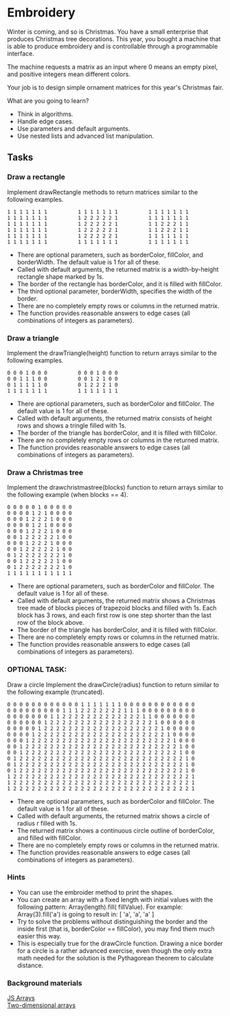 # Embroidery

Winter is coming, and so is Christmas. You have a small enterprise that produces Christmas tree decorations. This year,
you bought a machine that is able to produce embroidery and is controllable through a programmable interface.

The machine requests a matrix as an input where 0 means an empty pixel, and positive integers mean different colors.

Your job is to design simple ornament matrices for this year's Christmas fair.

What are you going to learn?

* Think in algorithms.
* Handle edge cases.
* Use parameters and default arguments.
* Use nested lists and advanced list manipulation.

## Tasks

### Draw a rectangle

Implement drawRectangle methods to return matrices similar to the following examples.

```
1 1 1 1 1 1 1          1 1 1 1 1 1 1          1 1 1 1 1 1 1
1 1 1 1 1 1 1          1 2 2 2 2 2 1          1 1 1 1 1 1 1
1 1 1 1 1 1 1          1 2 2 2 2 2 1          1 1 2 2 2 1 1
1 1 1 1 1 1 1          1 2 2 2 2 2 1          1 1 2 2 2 1 1
1 1 1 1 1 1 1          1 2 2 2 2 2 1          1 1 1 1 1 1 1
1 1 1 1 1 1 1          1 1 1 1 1 1 1          1 1 1 1 1 1 1
```

* There are optional parameters, such as borderColor, fillColor, and borderWidth. The default value is 1 for all of
  these.
* Called with default arguments, the returned matrix is a width-by-height rectangle shape marked by 1s.
* The border of the rectangle has borderColor, and it is filled with fillColor.
* The third optional parameter, borderWidth, specifies the width of the border.
* There are no completely empty rows or columns in the returned matrix.
* The function provides reasonable answers to edge cases (all combinations of integers as parameters).

### Draw a triangle

Implement the drawTriangle(height) function to return arrays similar to the following examples.

```
0 0 0 1 0 0 0          0 0 0 1 0 0 0
0 0 1 1 1 0 0          0 0 1 2 1 0 0
0 1 1 1 1 1 0          0 1 2 2 2 1 0
1 1 1 1 1 1 1          1 1 1 1 1 1 1
```

* There are optional parameters, such as borderColor and fillColor. The default value is 1 for all of these.
* Called with default arguments, the returned matrix consists of height rows and shows a tringle filled with 1s.
* The border of the triangle has borderColor, and it is filled with fillColor.
* There are no completely empty rows or columns in the returned matrix.
* The function provides reasonable answers to edge cases (all combinations of integers as parameters).

### Draw a Christmas tree

Implement the drawchristmastree(blocks) function to return arrays similar to the following example (when blocks == 4).

```
0 0 0 0 0 1 0 0 0 0 0
0 0 0 0 1 2 1 0 0 0 0
0 0 0 1 2 2 2 1 0 0 0
0 0 0 0 1 2 1 0 0 0 0
0 0 0 1 2 2 2 1 0 0 0
0 0 1 2 2 2 2 2 1 0 0
0 0 0 1 2 2 2 1 0 0 0
0 0 1 2 2 2 2 2 1 0 0
0 1 2 2 2 2 2 2 2 1 0
0 0 1 2 2 2 2 2 1 0 0
0 1 2 2 2 2 2 2 2 1 0
1 1 1 1 1 1 1 1 1 1 1
```

* There are optional parameters, such as borderColor and fillColor. The default value is 1 for all of these.
* Called with default arguments, the returned matrix shows a Christmas tree made of blocks pieces of trapezoid blocks
  and filled with 1s. Each block has 3 rows, and each first row is one step shorter than the last row of the block
  above.
* The border of the triangle has borderColor, and it is filled with fillColor.
* There are no completely empty rows or columns in the returned matrix.
* The function provides reasonable answers to edge cases (all combinations of integers as parameters).

### OPTIONAL TASK:

Draw a circle
Implement the drawCircle(radius) function to return similar to the following example (truncated).

```
0 0 0 0 0 0 0 0 0 0 0 0 1 1 1 1 1 1 1 0 0 0 0 0 0 0 0 0 0 0 0
0 0 0 0 0 0 0 0 0 1 1 1 2 2 2 2 2 2 2 1 1 1 0 0 0 0 0 0 0 0 0
0 0 0 0 0 0 0 1 1 2 2 2 2 2 2 2 2 2 2 2 2 2 1 1 0 0 0 0 0 0 0
0 0 0 0 0 0 1 2 2 2 2 2 2 2 2 2 2 2 2 2 2 2 2 2 1 0 0 0 0 0 0
0 0 0 0 0 1 2 2 2 2 2 2 2 2 2 2 2 2 2 2 2 2 2 2 2 1 0 0 0 0 0
0 0 0 0 1 2 2 2 2 2 2 2 2 2 2 2 2 2 2 2 2 2 2 2 2 2 1 0 0 0 0
0 0 0 1 2 2 2 2 2 2 2 2 2 2 2 2 2 2 2 2 2 2 2 2 2 2 2 1 0 0 0
0 0 1 2 2 2 2 2 2 2 2 2 2 2 2 2 2 2 2 2 2 2 2 2 2 2 2 2 1 0 0
0 0 1 2 2 2 2 2 2 2 2 2 2 2 2 2 2 2 2 2 2 2 2 2 2 2 2 2 1 0 0
0 1 2 2 2 2 2 2 2 2 2 2 2 2 2 2 2 2 2 2 2 2 2 2 2 2 2 2 2 1 0
0 1 2 2 2 2 2 2 2 2 2 2 2 2 2 2 2 2 2 2 2 2 2 2 2 2 2 2 2 1 0
0 1 2 2 2 2 2 2 2 2 2 2 2 2 2 2 2 2 2 2 2 2 2 2 2 2 2 2 2 1 0
1 2 2 2 2 2 2 2 2 2 2 2 2 2 2 2 2 2 2 2 2 2 2 2 2 2 2 2 2 2 1
1 2 2 2 2 2 2 2 2 2 2 2 2 2 2 2 2 2 2 2 2 2 2 2 2 2 2 2 2 2 1
1 2 2 2 2 2 2 2 2 2 2 2 2 2 2 2 2 2 2 2 2 2 2 2 2 2 2 2 2 2 1
```

* There are optional parameters, such as borderColor and fillColor. The default value is 1 for all of these.
* Called with default arguments, the returned matrix shows a circle of radius r filled with 1s.
* The returned matrix shows a continuous circle outline of borderColor, and filled with fillColor.
* There are no completely empty rows or columns in the returned matrix.
* The function provides reasonable answers to edge cases (all combinations of integers as parameters).

### Hints

* You can use the embroider method to print the shapes.
* You can create an array with a fixed length with initial values with the following pattern: Array(length).fill(
  fillValue). For example: Array(3).fill('a') is going to result in: [ 'a', 'a', 'a' ]
* Try to solve the problems without distinguishing the border and the inside first (that is, borderColor == fillColor),
  you may find them much easier this way.
* This is especially true for the drawCircle function. Drawing a nice border for a circle is a rather advanced exercise,
  even though the only extra math needed for the solution is the Pythagorean theorem to calculate distance.

### Background materials

[JS Arrays](/01-PB/JavascriptArrays.md)  
[Two-dimensional arrays](https://www.geeksforgeeks.org/javascript-multidimensional-array/)  
